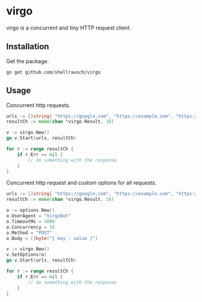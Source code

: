 # virgo

virgo is a concurrent and tiny HTTP request client.

## Installation

Get the package.

```shell script
go get github.com/shellrausch/virgo
```

## Usage

Concurrent http requests.

```go
urls := []string{ "https://google.com", "https://example.com", "https://github.com" }
resultCh := make(chan *virgo.Result, 16)

v := virgo.New()
go v.Start(urls, resultCh)

for r := range resultCh {
    if r.Err == nil {
        // do something with the response
    }   
}
```

Concurrent http request and custom options for all requests.

```go
urls := []string{ "https://google.com", "https://example.com", "https://github.com" }
resultCh := make(chan *virgo.Result, 16)

o := options.New()
o.UserAgent = "VirgoBot"
o.TimeoutMs = 5000
o.Concurrency = 16
o.Method = "POST"
o.Body = []byte("{ key : value }")

v := virgo.New()
v.SetOptions(o)
go v.Start(urls, resultCh)

for r := range resultCh {
    if r.Err == nil {
        // do something with the response
    }
}
```
